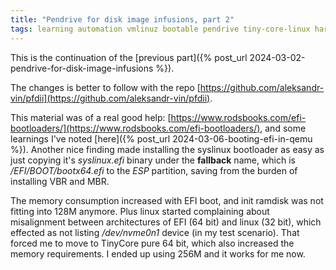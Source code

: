 ```yaml
---
title: "Pendrive for disk image infusions, part 2"
tags: learning automation vmlinuz bootable pendrive tiny-core-linux hardware efi qemu
---
```


This is the continuation of the [previous part]({% post_url 2024-03-02-pendrive-for-disk-image-infusions %}).

The changes is better to follow with the repo [https://github.com/aleksandr-vin/pfdii](https://github.com/aleksandr-vin/pfdii).

This material was of a real good help: [https://www.rodsbooks.com/efi-bootloaders/](https://www.rodsbooks.com/efi-bootloaders/), and some learnings
I've noted [here]({% post_url 2024-03-06-booting-efi-in-qemu %}). Another nice finding made installing the syslinux bootloader as easy as just
copying it's *syslinux.efi* binary under the **fallback** name, which is */EFI/BOOT/bootx64.efi* to the *ESP* partition, saving from the
burden of installing VBR and MBR.

The memory consumption increased with EFI boot, and init ramdisk was not fitting into 128M anymore. Plus linux started complaining about misalignment
between architectures of EFI (64 bit) and linux (32 bit), which effected as not listing */dev/nvme0n1* device (in my test scenario). That forced me to
move to TinyCore pure 64 bit, which also increased the memory requirements. I ended up using 256M and it works for me now.
